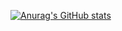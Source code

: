[![Anurag's GitHub stats](https://github-readme-stats.vercel.app/api?username=ddalf)](https://github.com/anuraghazra/github-readme-stats)
